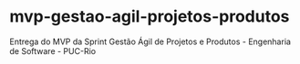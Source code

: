 # mvp-gestao-agil-projetos-produtos
Entrega do MVP da Sprint Gestão Ágil de Projetos e Produtos - Engenharia de Software - PUC-Rio
